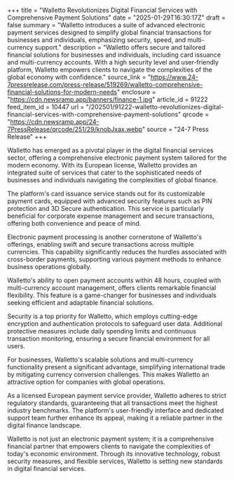 +++
title = "Walletto Revolutionizes Digital Financial Services with Comprehensive Payment Solutions"
date = "2025-01-29T16:30:17Z"
draft = false
summary = "Walletto introduces a suite of advanced electronic payment services designed to simplify global financial transactions for businesses and individuals, emphasizing security, speed, and multi-currency support."
description = "Walletto offers secure and tailored financial solutions for businesses and individuals, including card issuance and multi-currency accounts. With a high security level and user-friendly platform, Walletto empowers clients to navigate the complexities of the global economy with confidence."
source_link = "https://www.24-7pressrelease.com/press-release/519269/walletto-comprehensive-financial-solutions-for-modern-needs"
enclosure = "https://cdn.newsramp.app/banners/finance-1.jpg"
article_id = 91222
feed_item_id = 10447
url = "/202501/91222-walletto-revolutionizes-digital-financial-services-with-comprehensive-payment-solutions"
qrcode = "https://cdn.newsramp.app/24-7PressRelease/qrcode/251/29/knobJxax.webp"
source = "24-7 Press Release"
+++

<p>Walletto has emerged as a pivotal player in the digital financial services sector, offering a comprehensive electronic payment system tailored for the modern economy. With its European license, Walletto provides an integrated suite of services that cater to the sophisticated needs of businesses and individuals navigating the complexities of global finance.</p><p>The platform's card issuance service stands out for its customizable payment cards, equipped with advanced security features such as PIN protection and 3D Secure authentication. This service is particularly beneficial for corporate expense management and secure transactions, offering both convenience and peace of mind.</p><p>Electronic payment processing is another cornerstone of Walletto's offerings, enabling swift and secure transactions across multiple currencies. This capability significantly reduces the hurdles associated with cross-border payments, supporting various payment methods to enhance business operations globally.</p><p>Walletto's ability to open payment accounts within 48 hours, coupled with multi-currency account management, offers clients remarkable financial flexibility. This feature is a game-changer for businesses and individuals seeking efficient and adaptable financial solutions.</p><p>Security is a top priority for Walletto, which employs cutting-edge encryption and authentication protocols to safeguard user data. Additional protective measures include daily spending limits and continuous transaction monitoring, ensuring a secure financial environment for all users.</p><p>For businesses, Walletto's scalable solutions and multi-currency functionality present a significant advantage, simplifying international trade by mitigating currency conversion challenges. This makes Walletto an attractive option for companies with global operations.</p><p>As a licensed European payment service provider, Walletto adheres to strict regulatory standards, guaranteeing that all transactions meet the highest industry benchmarks. The platform's user-friendly interface and dedicated support team further enhance its appeal, making it a reliable partner in the digital finance landscape.</p><p>Walletto is not just an electronic payment system; it is a comprehensive financial partner that empowers clients to navigate the complexities of today's economic environment. Through its innovative technology, robust security measures, and flexible services, Walletto is setting new standards in digital financial services.</p>